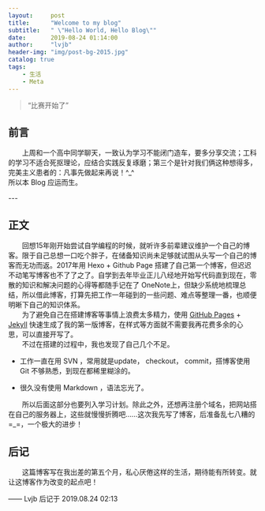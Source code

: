 ```yaml
---
layout:     post
title:      "Welcome to my blog"
subtitle:   " \"Hello World, Hello Blog\""
date:       2019-08-24 01:14:00
author:     "lvjb"
header-img: "img/post-bg-2015.jpg"
catalog: true
tags:
    - 生活
    - Meta
---
```


> “比赛开始了”


## 前言

&emsp;&emsp;上周和一个高中同学聊天，一致认为学习不能闭门造车，要多分享交流；工科的学习不适合死抠理论，应结合实践反复琢磨；第三个是针对我们俩这种想得多，完美主义患者的：凡事先做起来再说！^_^  
所以本 Blog 应运而生。

<p id = "build"></p>
---

## 正文

&emsp;&emsp;回想15年刚开始尝试自学编程的时候，就听许多前辈建议维护一个自己的博客。限于自己总想一口吃个胖子，在储备知识尚未足够就试图从头写一个自己的博客而无功而返。2017年用
Hexo + Github Page 搭建了自己第一个博客，但迟迟不动笔写博客也不了了之了。自学到去年毕业正儿八经地开始写代码直到现在，零散的知识和解决问题的心得等都随手记在了 OneNote上，但缺少系统地梳理总结，所以借此博客，打算先把工作一年碰到的一些问题、难点等整理一番，也顺便明晰下自己的知识体系。  
&emsp;&emsp;为了避免自己在搭建博客等事情上浪费太多精力，使用 [GitHub Pages](https://pages.github.com/) + [Jekyll](http://jekyllrb.com/) 
快速生成了我的第一版博客，在样式等方面就不需要我再花费多余的心思，可以直接开写了。  
&emsp;&emsp;不过在搭建的过程中，我也发现了自己几个不足。

* 工作一直在用 SVN ，常用就是update， checkout， commit，搭博客使用 Git 不够熟悉，到现在都稀里糊涂的。

* 很久没有使用 Markdown ，语法忘光了。

&emsp;&emsp;所以后面这部分也要列入学习计划。除此之外，还想再注册个域名，把网站搭在自己的服务器上，这些就慢慢折腾吧……这次我先写了博客，后准备乱七八糟的=_=，一个极大的进步！


## 后记

&emsp;&emsp;这篇博客写在我出差的第五个月，私心厌倦这样的生活，期待能有所转变。就让这博客作为改变的起点吧！

—— Lvjb 后记于 2019.08.24 02:13


